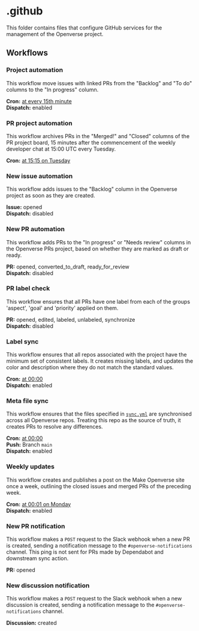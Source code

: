 # .github

This folder contains files that configure GitHub services for the management of
the Openverse project.

## Workflows

### Project automation

This workflow move issues with linked PRs from the "Backlog" and "To do" columns
to the "In progress" column.

**Cron:** [at every 15th minute](https://crontab.guru/#*/15_*_*_*_*)  
**Dispatch:** enabled

### PR project automation

This workflow archives PRs in the "Merged!" and "Closed" columns of the PR
project board, 15 minutes after the commencement of the weekly developer chat
at 15:00 UTC every Tuesday.

**Cron:** [at 15:15 on Tuesday](https://crontab.guru/#15_15_*_*_2)

### New issue automation

This workflow adds issues to the "Backlog" column in the Openverse project as
soon as they are created.

**Issue:** opened  
**Dispatch:** disabled

### New PR automation

This workflow adds PRs to the "In progress" or "Needs review" columns in the
Openverse PRs project, based on whether they are marked as draft or ready.

**PR:** opened, converted_to_draft, ready_for_review  
**Dispatch:** disabled

### PR label check

This workflow ensures that all PRs have one label from each of the groups
'aspect', 'goal' and 'priority' applied on them.

**PR:** opened, edited, labeled, unlabeled, synchronize  
**Dispatch:** disabled

### Label sync

This workflow ensures that all repos associated with the project have the
minimum set of consistent labels. It creates missing labels, and updates the
color and description where they do not match the standard values.

**Cron:** [at 00:00](https://crontab.guru/#0_0_*_*_*)  
**Dispatch:** enabled

### Meta file sync

This workflow ensures that the files specified in [`sync.yml`](sync.yml) are
synchronised across all Openverse repos. Treating this repo as the source of
truth, it creates PRs to resolve any differences.

**Cron:** [at 00:00](https://crontab.guru/#0_0_*_*_*)  
**Push:** Branch `main`  
**Dispatch:** enabled

### Weekly updates

This workflow creates and publishes a post on the Make Openverse site once a
week, outlining the closed issues and merged PRs of the preceding week.

**Cron:** [at 00:01 on Monday](https://crontab.guru/#1_0_*_*_1)  
**Dispatch:** enabled

### New PR notification

This workflow makes a `POST` request to the Slack webhook when a new PR is
created, sending a notification message to the `#openverse-notifications`
channel. This ping is not sent for PRs made by Dependabot and downstream sync
action.

**PR:** opened

### New discussion notification

This workflow makes a `POST` request to the Slack webhook when a new
discussion is created, sending a notification message to the
`#openverse-notifications` channel.

**Discussion:** created
